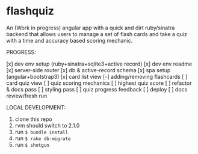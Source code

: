 flashquiz
=========

An (Work in progress) angular app with a quick and dirt ruby/sinatra backend that allows users to manage a set of flash cards and take a quiz with a time and accuracy based scoring mechanic.


PROGRESS:

[x] dev env setup (ruby+sinatra+sqlite3+active record)
[x] dev env readme
[x] server-side router
[x] db & active-record schema 
[x] spa setup (angular+bootstrap3)
[x] card list view
[-] adding/removing flashcards
[ ] card quiz view
[ ] quiz scoring mechanics
[ ] highest quiz score
[ ] refactor & docs pass
[ ] styling pass
[ ] quiz progress feedback
[ ] deploy
[ ] docs review/fresh run


LOCAL DEVELOPMENT:

1. clone this repo
2. rvm should switch to 2.1.0
3. run `$ bundle install`
3. run `$ rake db:migrate`
4. run `$ shotgun`
